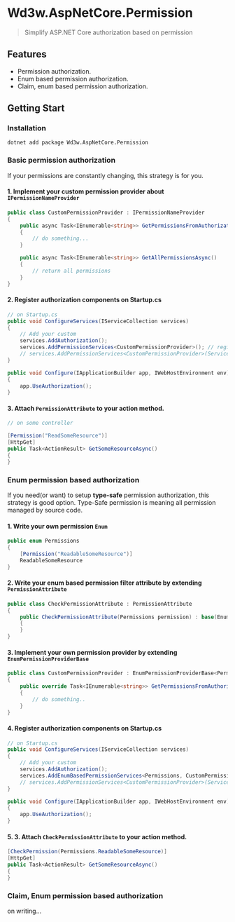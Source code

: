 # Wd3w.AspNetCore.Permission 

> Simplify ASP.NET Core authorization based on permission

## Features

- Permission authorization.
- Enum based permission authorization.
- Claim, enum based permission authorization.

## Getting Start

### Installation

```
dotnet add package Wd3w.AspNetCore.Permission
```

### Basic permission authorization

If your permissions are constantly changing, this strategy is for you.

#### 1. Implement your custom permission provider about `IPermissionNameProvider`

```c#
public class CustomPermissionProvider : IPermissionNameProvider
{
    public async Task<IEnumerable<string>> GetPermissionsFromAuthorizationContextAsync(AuthorizationHandlerContext context)
    {
        // do something...
    }

    public async Task<IEnumerable<string>> GetAllPermissionsAsync()
    {
        // return all permissions
    }
}
```


#### 2. Register authorization components on Startup.cs

```c#
// on Startup.cs
public void ConfigureServices(IServiceCollection services)
{
    // Add your custom 
    services.AddAuthorization();
    services.AddPermissionServices<CustomPermissionProvider>(); // register service scoped as default 
    // services.AddPermissionServices<CustomPermissionProvider>(ServiceLifetime.Singleton);
}

public void Configure(IApplicationBuilder app, IWebHostEnvironment env)
{
    app.UseAuthorization();
}
```

#### 3. Attach `PermissionAttribute` to your action method.

```c#
// on some controller

[Permission("ReadSomeResource")]
[HttpGet]
public Task<ActionResult> GetSomeResourceAsync() 
{
}
```

### Enum permission based authorization

If you need(or want) to setup **type-safe** permission authorization, this strategy is good option.
Type-Safe permission is meaning all permission managed by source code.

#### 1. Write your own permission `Enum`

```c#
public enum Permissions
{
    [Permission("ReadableSomeResource")]
    ReadableSomeResource
}
```

#### 2. Write your enum based permission filter attribute by extending `PermissionAttribute`

```c#
public class CheckPermissionAttribute : PermissionAttribute
{
    public CheckPermissionAttribute(Permissions permission) : base(EnumBasedPermissionHelper.GetPermission(permission))
    {
    }
}
```

#### 3. Implement your own permission provider by extending `EnumPermissionProviderBase` 

```c#
public class CustomPermissionProvider : EnumPermissionProviderBase<Permissions>
{
    public override Task<IEnumerable<string>> GetPermissionsFromAuthorizationContextAsync(AuthorizationHandlerContext context)
    {
        // do something..
    }
}
```

#### 4. Register authorization components on Startup.cs

```c#
// on Startup.cs
public void ConfigureServices(IServiceCollection services)
{
    // Add your custom 
    services.AddAuthorization();
    services.AddEnumBasedPermissionServices<Permissions, CustomPermissionProvider>(); // register service scoped as default 
    // services.AddPermissionServices<CustomPermissionProvider>(ServiceLifetime.Singleton);
}

public void Configure(IApplicationBuilder app, IWebHostEnvironment env)
{
    app.UseAuthorization();
}
```

#### 5. 3. Attach `CheckPermissionAttribute` to your action method.
```c#
[CheckPermission(Permissions.ReadableSomeResource)]
[HttpGet]
public Task<ActionResult> GetSomeResourceAsync() 
{
}
```

### Claim, Enum permission based authorization


 on writing...
 